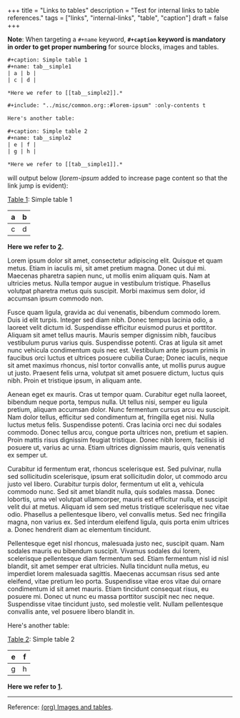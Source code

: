 +++
title = "Links to tables"
description = "Test for internal links to table references."
tags = ["links", "internal-links", "table", "caption"]
draft = false
+++

**Note**: When targeting a `#+name` keyword, **`#+caption` keyword is
mandatory in order to get proper numbering** for <span class="underline">source blocks</span>,
<span class="underline">images</span> and <span class="underline">tables</span>.

```org
#+caption: Simple table 1
#+name: tab__simple1
| a | b |
| c | d |

*Here we refer to [[tab__simple2]].*

#+include: "../misc/common.org::#lorem-ipsum" :only-contents t

Here's another table:

#+caption: Simple table 2
#+name: tab__simple2
| e | f |
| g | h |

*Here we refer to [[tab__simple1]].*
```

will output below (_lorem-ipsum_ added to increase page content so
that the link jump is evident):

<a id="table--simple1"></a>

<div class="table-caption">
  <span class="table-number"><a href="#table--simple1">Table 1</a></span>:
  Simple table 1
</div>

| a | b |
|---|---|
| c | d |

**Here we refer to [2](#table--simple2).**

Lorem ipsum dolor sit amet, consectetur adipiscing elit. Quisque et
quam metus. Etiam in iaculis mi, sit amet pretium magna. Donec ut dui
mi. Maecenas pharetra sapien nunc, ut mollis enim aliquam quis. Nam at
ultricies metus. Nulla tempor augue in vestibulum tristique. Phasellus
volutpat pharetra metus quis suscipit. Morbi maximus sem dolor, id
accumsan ipsum commodo non.

Fusce quam ligula, gravida ac dui venenatis, bibendum commodo
lorem. Duis id elit turpis. Integer sed diam nibh. Donec tempus
lacinia odio, a laoreet velit dictum id. Suspendisse efficitur euismod
purus et porttitor. Aliquam sit amet tellus mauris. Mauris semper
dignissim nibh, faucibus vestibulum purus varius quis. Suspendisse
potenti. Cras at ligula sit amet nunc vehicula condimentum quis nec
est. Vestibulum ante ipsum primis in faucibus orci luctus et ultrices
posuere cubilia Curae; Donec iaculis, neque sit amet maximus rhoncus,
nisl tortor convallis ante, ut mollis purus augue ut justo. Praesent
felis urna, volutpat sit amet posuere dictum, luctus quis nibh. Proin
et tristique ipsum, in aliquam ante.

Aenean eget ex mauris. Cras ut tempor quam. Curabitur eget nulla
laoreet, bibendum neque porta, tempus nulla. Ut tellus nisi, semper eu
ligula pretium, aliquam accumsan dolor. Nunc fermentum cursus arcu eu
suscipit. Nam dolor tellus, efficitur sed condimentum at, fringilla
eget nisi. Nulla luctus metus felis. Suspendisse potenti. Cras lacinia
orci nec dui sodales commodo. Donec tellus arcu, congue porta ultrices
non, pretium et sapien. Proin mattis risus dignissim feugiat
tristique. Donec nibh lorem, facilisis id posuere ut, varius ac
urna. Etiam ultrices dignissim mauris, quis venenatis ex semper ut.

Curabitur id fermentum erat, rhoncus scelerisque est. Sed pulvinar,
nulla sed sollicitudin scelerisque, ipsum erat sollicitudin dolor, ut
commodo arcu justo vel libero. Curabitur turpis dolor, fermentum ut
elit a, vehicula commodo nunc. Sed sit amet blandit nulla, quis
sodales massa. Donec lobortis, urna vel volutpat ullamcorper, mauris
est efficitur nulla, et suscipit velit dui at metus. Aliquam id sem
sed metus tristique scelerisque nec vitae odio. Phasellus a
pellentesque libero, vel convallis metus. Sed nec fringilla magna, non
varius ex. Sed interdum eleifend ligula, quis porta enim ultrices
a. Donec hendrerit diam ac elementum tincidunt.

Pellentesque eget nisl rhoncus, malesuada justo nec, suscipit
quam. Nam sodales mauris eu bibendum suscipit. Vivamus sodales dui
lorem, scelerisque pellentesque diam fermentum sed. Etiam fermentum
nisl id nisl blandit, sit amet semper erat ultricies. Nulla tincidunt
nulla metus, eu imperdiet lorem malesuada sagittis. Maecenas accumsan
risus sed ante eleifend, vitae pretium leo porta. Suspendisse vitae
eros vitae dui ornare condimentum id sit amet mauris. Etiam tincidunt
consequat risus, eu posuere mi. Donec ut nunc eu massa porttitor
suscipit nec nec neque. Suspendisse vitae tincidunt justo, sed
molestie velit. Nullam pellentesque convallis ante, vel posuere libero
blandit in.

Here's another table:

<a id="table--simple2"></a>

<div class="table-caption">
  <span class="table-number"><a href="#table--simple2">Table 2</a></span>:
  Simple table 2
</div>

| e | f |
|---|---|
| g | h |

**Here we refer to [1](#table--simple1).**

---

Reference: [(org) Images and tables](https://orgmode.org/manual/Images-and-tables.html).
